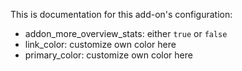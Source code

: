 This is documentation for this add-on's configuration:

- addon_more_overview_stats: either `true` or `false`
- link_color: customize own color here
- primary_color: customize own color here
